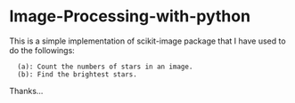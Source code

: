 # Image-Processing-with-python

This is a simple implementation of scikit-image package
that I have used to do the followings:

      (a): Count the numbers of stars in an image.
      (b): Find the brightest stars.

 Thanks...
